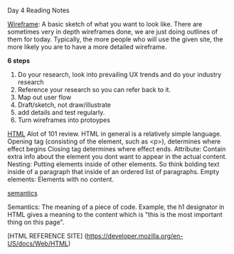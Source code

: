 Day 4 Reading Notes 

[Wireframe](https://careerfoundry.com/en/blog/ux-design/how-to-create-your-first-wireframe/): A basic sketch of what you want to look like. There are sometimes very in depth wireframes done, we are just doing outlines of them for today. Typically, 
the more people who will use the given site, the more likely you are to have a more detailed wireframe. 

**6 steps** 
1. Do your research, look into prevailing UX trends and do your industry research
2. Reference your research so you can refer back to it. 
3. Map out user flow
4. Draft/sketch, not draw/illustrate
5. add details and test regularly. 
6. Turn wireframes into protoypes

[HTML](https://developer.mozilla.org/en-US/docs/Learn/Getting_started_with_the_web/HTML_basics)
Alot of 101 review. HTML in general is a relatively simple language. 
Opening tag (consisting of the element, such as \<p>), determines where effect begins
Closing tag determines where effect ends. 
Attribute: Contain extra info about the element you dont want to appear in the actual content. 
Nesting: Putting elements inside of other elements. So think bolding text inside of a paragraph that inside of an ordered list of paragraphs. 
Empty elements: Elements with no content.  

[semantics](https://developer.mozilla.org/en-US/docs/Glossary/Semantics)

Semantics: The meaning of a piece of code. Example, the h1 designator in HTML gives a meaning to the content which is "this is the most important thing on this page". 

[HTML REFERENCE SITE] (https://developer.mozilla.org/en-US/docs/Web/HTML)